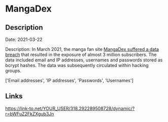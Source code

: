 # MangaDex

## Description

Date: 2021-03-22

Description:
In March 2021, the manga fan site <a href="https://portswigger.net/daily-swig/mangadex-website-taken-offline-following-cyber-attack-data-breach" target="_blank" rel="noopener">MangaDex suffered a data breach</a> that resulted in the exposure of almost 3 million subscribers. The data included email and IP addresses, usernames and passwords stored as bcrypt hashes. The data was subsequently circulated within hacking groups.


['Email addresses', 'IP addresses', 'Passwords', 'Usernames']

## Links

https://link-to.net/YOUR_USER/318.292289508728/dynamic/?r=bWFuZ2FkZXgub3Jn